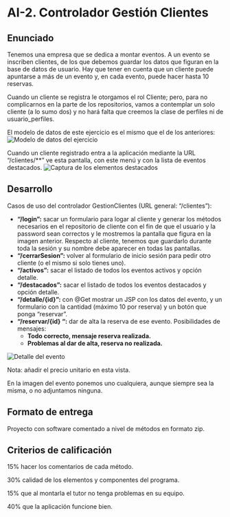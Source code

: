 # AI-2. Controlador Gestión Clientes

## Enunciado

Tenemos una empresa que se dedica a montar eventos. A un evento se inscriben clientes, de los que debemos guardar los datos que figuran en la base de datos de usuario. Hay que tener en cuenta que un cliente puede apuntarse a más de un evento y, en cada evento, puede hacer hasta 10 reservas.

Cuando un cliente se registra le otorgamos el rol Cliente; pero, para no complicarnos en la parte de los repositorios, vamos a contemplar un solo cliente (a lo sumo dos) y no hará falta que creemos la clase de perfiles ni de usuario_perfiles.

El modelo de datos de este ejercicio es el mismo que el de los anteriores:
![Modelo de datos del ejercicio](/src/main/webapp/img/ModeloDatos.png)

Cuando un cliente registrado entra a la aplicación mediante la URL “/clientes/**” ve esta pantalla, con este menú y con la lista de eventos destacados.
![Captura de los elementos destacados](/src/main/webapp/img/EventosDestacados.png)

## Desarrollo

Casos de uso del controlador GestionClientes (URL general: “/clientes”):

- **“/login”:** sacar un formulario para logar al cliente y generar los métodos necesarios en el repositorio de cliente con el fin de que el usuario y la password sean correctos y le mostremos la pantalla que figura en la imagen anterior. Respecto al cliente, tenemos que guardarlo durante toda la sesión y su nombre debe aparecer en todas las pantallas.
- **“/cerrarSesion”:** volver al formulario de inicio sesión para pedir otro cliente (o el mismo si solo tienes uno).
- **“/activos”:** sacar el listado de todos los eventos activos y opción detalle.
- **“/destacados”:** sacar el listado de todos los eventos destacados y opción detalle.
- **“/detalle/{id}”:** con @Get mostrar un JSP con los datos del evento, y un formulario con la cantidad (máximo 10 por reserva) y un botón que ponga “reservar”.
- **“/reservar/{id} “:** dar de alta la reserva de ese evento. Posibilidades de mensajes:
  - **Todo correcto, mensaje reserva realizada.**
  - **Problemas al dar de alta, reserva no realizada.**

![Detalle del evento](/src/main/webapp/img/EventoDetalle.png)

Nota: añadir el precio unitario en esta vista.

En la imagen del evento ponemos uno cualquiera, aunque siempre sea la misma, o no adjuntamos ninguna.

## Formato de entrega

Proyecto con software comentado a nivel de métodos en formato zip.

## Criterios de calificación

15% hacer los comentarios de cada método.

30% calidad de los elementos y componentes del programa.

15% que al montarla el tutor no tenga problemas en su equipo.

40% que la aplicación funcione bien.

